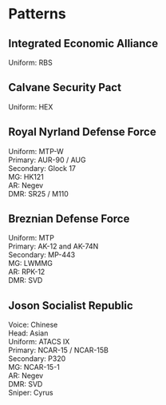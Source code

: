 # Patterns

## Integrated Economic Alliance

Uniform: RBS

## Calvane Security Pact

Uniform: HEX

## Royal Nyrland Defense Force

Uniform: MTP-W  
Primary: AUR-90 / AUG  
Secondary: Glock 17  
MG: HK121  
AR: Negev  
DMR: SR25 / M110  

## Breznian Defense Force

Uniform: MTP  
Primary: AK-12 and AK-74N  
Secondary: MP-443  
MG: LWMMG  
AR: RPK-12  
DMR: SVD  

## Joson Socialist Republic

Voice: Chinese  
Head: Asian  
Uniform: ATACS IX  
Primary: NCAR-15 / NCAR-15B  
Secondary: P320  
MG: NCAR-15-1  
AR: Negev  
DMR: SVD  
Sniper: Cyrus  
